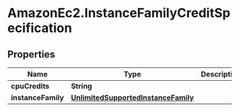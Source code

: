# AmazonEc2.InstanceFamilyCreditSpecification

## Properties

Name | Type | Description | Notes
------------ | ------------- | ------------- | -------------
**cpuCredits** | **String** |  | [optional] 
**instanceFamily** | [**UnlimitedSupportedInstanceFamily**](UnlimitedSupportedInstanceFamily.md) |  | [optional] 



